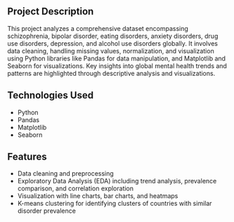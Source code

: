 ## Project Description
This project analyzes a comprehensive dataset encompassing schizophrenia, bipolar disorder, eating disorders, anxiety disorders, drug use disorders, depression, and alcohol use disorders globally. It involves data cleaning, handling missing values, normalization, and visualization using Python libraries like Pandas for data manipulation, and Matplotlib and Seaborn for visualizations. 
Key insights into global mental health trends and patterns are highlighted through descriptive analysis and visualizations.

## Technologies Used
- Python
- Pandas
- Matplotlib
- Seaborn

## Features
- Data cleaning and preprocessing
- Exploratory Data Analysis (EDA) including trend analysis, prevalence comparison, and correlation exploration
- Visualization with line charts, bar charts, and heatmaps
- K-means clustering for identifying clusters of countries with similar disorder prevalence
